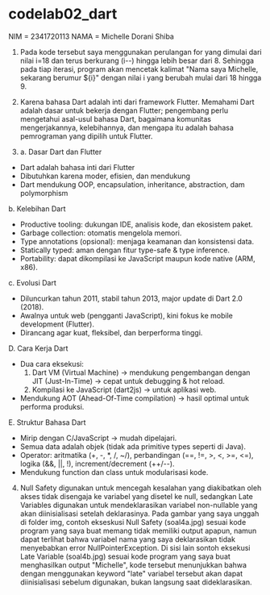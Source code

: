 # codelab02_dart
NIM = 2341720113
NAMA = Michelle Dorani Shiba

1. Pada kode tersebut saya menggunakan perulangan for yang dimulai dari nilai i=18 dan terus berkurang (i--) hingga lebih besar dari 8. Sehingga pada tiap iterasi, program akan mencetak kalimat "Nama saya Michelle, sekarang berumur ${i}" dengan nilai i yang berubah mulai dari 18 hingga 9.

2. Karena bahasa Dart adalah inti dari framework Flutter. Memahami Dart adalah dasar untuk bekerja dengan Flutter; pengembang perlu mengetahui asal-usul bahasa Dart, bagaimana komunitas mengerjakannya, kelebihannya, dan mengapa itu adalah bahasa pemrograman yang dipilih untuk Flutter.

3. a. Dasar Dart dan Flutter
- Dart adalah bahasa inti dari Flutter
- Dibutuhkan karena moder, efisien, dan mendukung
- Dart mendukung OOP, encapsulation, inheritance, abstraction, dam polymorphism

b. Kelebihan Dart
- Productive tooling: dukungan IDE, analisis kode, dan ekosistem paket.
- Garbage collection: otomatis mengelola memori.
- Type annotations (opsional): menjaga keamanan dan konsistensi data.
- Statically typed: aman dengan fitur type-safe & type inference.
- Portability: dapat dikompilasi ke JavaScript maupun kode native (ARM, x86).

c. Evolusi Dart
- Diluncurkan tahun 2011, stabil tahun 2013, major update di Dart 2.0 (2018).
- Awalnya untuk web (pengganti JavaScript), kini fokus ke mobile development (Flutter).
- Dirancang agar kuat, fleksibel, dan berperforma tinggi.

D. Cara Kerja Dart
- Dua cara eksekusi:
  1. Dart VM (Virtual Machine) -> mendukung pengembangan dengan JIT (Just-In-Time) -> cepat untuk debugging & hot reload.
  2. Kompilasi ke JavaScript (dart2js) -> untuk aplikasi web.
- Mendukung AOT (Ahead-Of-Time compilation) → hasil optimal untuk performa produksi.

E. Struktur Bahasa Dart
- Mirip dengan C/JavaScript -> mudah dipelajari.
- Semua data adalah objek (tidak ada primitive types seperti di Java).
- Operator: aritmatika (+, -, *, /, ~/), perbandingan (==, !=, >, <, >=, <=), logika (&&, ||, !), increment/decrement (++/--).
- Mendukung function dan class untuk modularisasi kode.

4. Null Safety digunakan untuk mencegah kesalahan yang diakibatkan oleh akses tidak disengaja ke variabel yang disetel ke null,  sedangkan Late Variables digunakan untuk mendeklarasikan variabel non-nullable yang akan diinisialisasi setelah deklarasinya. Pada gambar yang saya unggah di folder img, contoh ekseskusi Null Safety (soal4a.jpg) sesuai kode program yang saya buat memang tidak memiliki output apapun, namun dapat terlihat bahwa variabel nama yang saya deklarasikan tidak menyebabkan error NullPointerException. Di sisi lain sontoh eksekusi Late Variable (soal4b.jpg) sesuai kode program yang saya buat menghasilkan output "Michelle", kode tersebut menunjukkan bahwa dengan menggunakan keyword "late" variabel tersebut akan dapat diinisialisasi sebelum digunakan, bukan langsung saat dideklarasikan.
